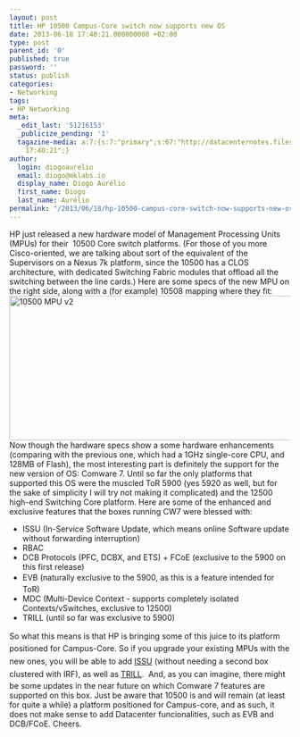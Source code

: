 ```yaml
---
layout: post
title: HP 10500 Campus-Core switch now supports new OS
date: 2013-06-18 17:40:21.000000000 +02:00
type: post
parent_id: '0'
published: true
password: ''
status: publish
categories:
- Networking
tags:
- HP Networking
meta:
  _edit_last: '51216153'
  _publicize_pending: '1'
  tagazine-media: a:7:{s:7:"primary";s:67:"http://datacenternotes.files.wordpress.com/2013/06/10500-mpu-v2.png";s:6:"images";a:1:{s:67:"http://datacenternotes.files.wordpress.com/2013/06/10500-mpu-v2.png";a:6:{s:8:"file_url";s:67:"http://datacenternotes.files.wordpress.com/2013/06/10500-mpu-v2.png";s:5:"width";i:1025;s:6:"height";i:456;s:4:"type";s:5:"image";s:4:"area";i:467400;s:9:"file_path";b:0;}}s:6:"videos";a:0:{}s:11:"image_count";i:1;s:6:"author";s:8:"51216153";s:7:"blog_id";s:8:"53483832";s:9:"mod_stamp";s:19:"2013-06-18
    17:40:21";}
author:
  login: diogoaurelio
  email: diogo@mklabs.io
  display_name: Diogo Aurélio
  first_name: Diogo
  last_name: Aurélio
permalink: "/2013/06/18/hp-10500-campus-core-switch-now-supports-new-os/"
---
```

HP just released a new hardware model of Management Processing Units (MPUs) for their  10500 Core switch platforms. (For those of you more Cisco-oriented, we are talking about sort of the equivalent of the Supervisors on a Nexus 7k platform, since the 10500 has a CLOS architecture, with dedicated Switching Fabric modules that offload all the switching between the line cards.) Here are some specs of the new MPU on the right side, along with a (for example) 10508 mapping where they fit:
<a href="http://datacenternotes.files.wordpress.com/2013/06/10500-mpu-v2.png"><img class="alignnone size-full wp-image-190" alt="10500 MPU v2" src="{{ site.baseurl }}/assets/2013/06/10500-mpu-v2.png" width="584" height="259" /></a>
Now though the hardware specs show a some hardware enhancements (comparing with the previous one, which had a 1GHz single-core CPU, and 128MB of Flash), the most interesting part is definitely the support for the new version of OS: Comware 7.
Until so far the only platforms that supported this OS were the muscled ToR 5900 (yes 5920 as well, but for the sake of simplicity I will try not making it complicated) and the 12500 high-end Switching Core platform. Here are some of the enhanced and exclusive features that the boxes running CW7 were blessed with:
<ul>
<li>ISSU (In-Service Software Update, which means online Software update without forwarding interruption)</li>
<li>RBAC</li>
<li>DCB Protocols (PFC, DCBX, and ETS) + FCoE (exclusive to the 5900 on this first release)</li>
<li><span style="font-style:inherit;line-height:1.625;">EVB (naturally exclusive to the 5900, as this is a feature intended for ToR)</span></li>
<li>MDC (Multi-Device Context - supports completely isolated Contexts/vSwitches, exclusive to 12500)</li>
<li>TRILL (until so far was exclusive to 5900)</li>
</ul>
<span style="font-style:inherit;line-height:1.625;">So what this means is that HP is bringing some of this juice to its platform positioned for Campus-Core. So if you upgrade your existing MPUs with the new ones, you will be able to add <a href="http://bizsupport1.austin.hp.com/bc/docs/support/SupportManual/c03796249/c03796249.pdf" target="_blank">ISSU</a> (without needing a second box clustered with IRF), as well as <a href="http://bizsupport1.austin.hp.com/bc/docs/support/SupportManual/c03796285/c03796285.pdf" target="_blank">TRILL</a>. </span>
And, as you can imagine, there might be some updates in the near future on which Comware 7 features are supported on this box. Just be aware that 10500 is and will remain (at least for quite a while) a platform positioned for Campus-core, and as such, it does not make sense to add Datacenter funcionalities, such as EVB and DCB/FCoE.
Cheers.
